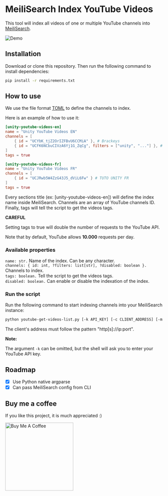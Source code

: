 # MeiliSearch Index YouTube Videos

This tool will index all videos of one or multiple YouTube channels into [MeiliSearch](https://www.meilisearch.com).

![Demo](images/demo.gif)

## Installation

Download or clone this repository. Then run the following command to install dependencies:

```bash
pip install -r requirements.txt
```

## How to use

We use the file format [TOML](https://toml.io/en/) to define the channels to index.

Here is an example of how to use it:

```toml
[unity-youtube-videos-en]
name = "Unity YouTube Videos EN"
channels = [
    { id = "UCYbK_tjZ2OrIZFBvU6CCMiA" }, # Brackeys
    { id = "UCFK6NCbuCIVzA6Yj1G_ZqCg", filters = ["unity", "..."] }, # Code Monkey
]
tags = true

[unity-youtube-videos-fr]
name = "Unity YouTube Videos FR"
channels = [
    { id = "UCJRwb5W4ZzG43J5_dViL6Fw" } # TUTO UNITY FR
]
tags = true
```

Every sections title (ex: [unity-youtube-videos-en]) will define the index name inside MeiliSearch. Channels are an array of YouTube channels ID. Finally, tags will tell the script to get the videos tags.

**CAREFUL**

Setting tags to true will double the number of requests to the YouTube API.

Note that by default, YouTube allows **10.000** requests per day.

### Available properties

`name: str.` Name of the index. Can be any character.  
`channels: { id: int, ?filters: list[str], ?disabled: boolean }.` Channels to index.  
`tags: boolean.` Tell the script to get the videos tags.  
`disabled: boolean.` Can enable or disable the indexation of the index.

### Run the script

Run the following command to start indexing channels into your MeiliSearch instance:

```bash
python youtube-get-videos-list.py [-k API_KEY] [-c CLIENT_ADDRESS] [-m MEILISEARCH_MASTER_KEY] channels.toml
```

The client's address must follow the pattern "http[s]://ip:port".

**Note:**

The argument `-k` can be omitted, but the shell will ask you to enter your YouTube API key.

## Roadmap

- [x] Use Python native argparse
- [x] Can pass MeiliSearch config from CLI

## Buy me a coffee

If you like this project, it is much appreciated :)

<a href="https://www.buymeacoffee.com/cronos87" target="_blank"><img src="https://cdn.buymeacoffee.com/buttons/v2/default-red.png" alt="Buy Me A Coffee" width="217"></a>
